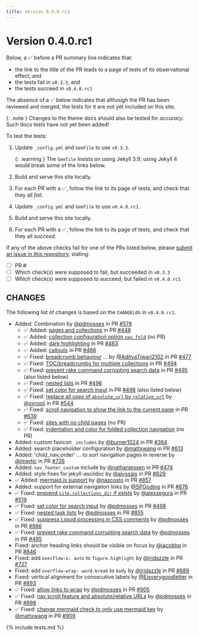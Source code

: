 ```yaml
---
title: Version 0.4.0.rc1
---
```


# Version 0.4.0.rc1

Below, a ✅ before a PR summary line indicates that:

- the link to the title of the PR leads to a page of tests of its observational effect, and
- the tests fail in `v0.3.3`, and
- the tests succeed in `v0.4.0.rc1`

The absence of a ✅ below indicates that although the PR has been reviewed and merged,
the tests for it are not yet included on this site.

{: .note }
Changes to the theme docs should also be tested for _accuracy_.
Such docs tests have _not_ yet been added!

To test the tests:

1.  Update `_config.yml` and `Gemfile` to use `v0.3.3`.

    {: .warning }
    The `Gemfile` insists on using Jekyll 3.9;
    using Jekyll 4 would break some of the links below.

1.  Build and serve this site locally.

1.  For each PR with a ✅,
    follow the link to its page of tests,
    and check that they all _fail_.

1.  Update `_config.yml` and `Gemfile` to use `v0.4.0.rc1`.

1.  Build and serve this site locally.

1.  For each PR with a ✅,
    follow the link to its page of tests,
    and check that they all _succeed_.

If any of the above checks fail for one of the PRs listed below,
please [submit an issue in this repository](https://github.com/just-the-docs/just-the-docs-tests/issues),
stating:

- [ ] PR #
- [ ] Which check(s) were supposed to fail, but succeeded in `v0.3.3`
- [ ] Which check(s) were supposed to succeed, but failed in `v0.4.0.rc1`

## CHANGES

The following list of changes is based on the `CHANGELOG` in `v0.4.0.rc1`.

* Added: Combination by [@pdmosses] in PR [#578]
  - ✅ Added: [pages and collections] in PR [#448]
  - ✅ Added: [collection configuration option `nav_fold`] (no PR)
  - ✅ Added: [dark highlighting] in PR [#463]
  - ✅ Added: [callouts] in PR [#466]
  - ✅ Fixed: [breadcrumb behaviour] … by [@AdityaTiwari2102] in PR [#477]
  - ✅ Fixed: [TOC/breadcrumbs for multiple collections] in PR [#494]
  - ✅ Fixed: [prevent rake command corrupting search data] in PR [#495] (also listed below)
  - ✅ Fixed: [nested lists] in PR [#496]
  - ✅ Fixed: [set color for search input] in PR [#498] (also listed below)
  - ✅ Fixed: [replace all uses of `absolute_url` by `relative_url`] by [@svrooij] in PR [#544]
  - ✅ Fixed: [scroll navigation to show the link to the current page] in PR [#639]
  - ✅ Fixed: [sites with no child pages] (no PR)
  - ✅ Fixed: [indentation and color for folded collection navigation] (no PR)
* Added: custom favicon `_includes` by [@burner1024] in PR [#364]
* Added: search placeholder configuration by [@mattxwang] in PR [#613]
* Added: 'child_nav_order' … to sort navigation pages in reverse by [@jmertic] in PR [#726]
* Added: `nav_footer_custom` include by [@nathanjessen] in PR [#474]
* Added: style fixes for jekyll-asciidoc by [@alyssais] in PR [#829]
* ✅ Added: [mermaid.js support] by [@nascosto] in PR [#857]
* Added: support for external navigation links by [@SPGoding] in PR [#876]
* ✅ Fixed: [prepend `site.collections_dir` if exists] by [@alexsegura] in PR [#519]
* ✅ Fixed: [set color for search input] by [@pdmosses] in PR [#498]
* ✅ Fixed: [nested task lists] by [@pdmosses] in PR [#855]
* ✅ Fixed: [suppress Liquid processing in CSS comments] by [@pdmosses] in PR [#686]
* ✅ Fixed: [prevent rake command corrupting search data] by [@pdmosses] in PR [#495]
* Fixed: anchor heading links should be visible on focus by [@jacobhq] in PR [#846]
* Fixed: add `overflow-x: auto` to `figure.highlight` by [@iridazzle] in PR [#727]
* Fixed: add `overflow-wrap: word-break` to `body` by [@iridazzle] in PR [#889]
* Fixed: vertical alignment for consecutive labels by [@Eisverygoodletter] in PR [#893]
* ✅ Fixed: [allow links to wrap] by [@pdmosses] in PR [#905]
* ✅ Fixed: [nav scroll feature and absolute/relative URLs] by [@pdmosses] in PR [#898]
* ✅ Fixed: [change mermaid check to only use mermaid key] by [@mattxwang] in PR [#909]

[dark highlighting]:          /collections/_color/code.md
[set color for search input]: /collections/_color/input.md

[mermaid.js support]:                           /collections/_components/mermaid.md
[change mermaid check to only use mermaid key]: /collections/_components/mermaid.md
[callouts]:                                     /collections/_components/callouts.md

[pages and collections]:                                  /collections/_navigation/collections.md
[indentation and color for folded collection navigation]: /collections/_navigation/collections.md
[collection configuration option `nav_fold`]:             /collections/_navigation/expanders.md
[breadcrumb behaviour]:                                   /collections/_navigation/grandparent/index.md
[TOC/breadcrumbs for multiple collections]:               /collections/_navigation/grandparent/index.md
[sites with no child pages]:                              /collections/_navigation/top-level.md
[replace all uses of `absolute_url` by `relative_url`]:   /collections/_navigation/relative-url.md
[scroll navigation to show the link to the current page]: /collections/_navigation/scroll.md
[nav scroll feature and absolute/relative URLs]:          /collections/_navigation/scroll.md
[prepend `site.collections_dir` if exists]:               /collections/_navigation/collections.md

[prevent rake command corrupting search data]: /collections/_search/rake.md

[allow links to wrap]:                        /collections/_styling/links.md
[suppress Liquid processing in CSS comments]: /collections/_styling/maps.md
[nested lists]:                               /collections/_styling/nested.md
[nested task lists]:                          /collections/_styling/nested.md

{% include tests.md %}

[@pdmosses]: https://github.com/pdmosses
[@AdityaTiwari2102]: https://github.com/AdityaTiwari2102
[@svrooij]: https://github.com/svrooij
[@burner1024]: https://github.com/burner1024
[@mattxwang]: https://github.com/mattxwang
[@jmertic]: https://github.com/jmertic
[@nathanjessen]: https://github.com/nathanjessen
[@alyssais]: https://github.com/alyssais
[@nascosto]: https://github.com/nascosto
[@SPGoding]: https://github.com/SPGoding
[@alexsegura]: https://github.com/alexsegura
[@jacobhq]: https://github.com/jacobhq
[@iridazzle]: https://github.com/iridazzle
[@Eisverygoodletter]: https://github.com/Eisverygoodletter


[#578]: https://github.com/just-the-docs/just-the-docs/pull/578
[#448]: https://github.com/just-the-docs/just-the-docs/pull/448
[#463]: https://github.com/just-the-docs/just-the-docs/pull/463
[#466]: https://github.com/just-the-docs/just-the-docs/pull/466
[#477]: https://github.com/just-the-docs/just-the-docs/pull/477
[#494]: https://github.com/just-the-docs/just-the-docs/pull/494
[#495]: https://github.com/just-the-docs/just-the-docs/pull/495
[#496]: https://github.com/just-the-docs/just-the-docs/pull/496
[#498]: https://github.com/just-the-docs/just-the-docs/pull/498
[#544]: https://github.com/just-the-docs/just-the-docs/pull/544
[#639]: https://github.com/just-the-docs/just-the-docs/pull/639
[#364]: https://github.com/just-the-docs/just-the-docs/pull/364
[#498]: https://github.com/just-the-docs/just-the-docs/pull/498
[#613]: https://github.com/just-the-docs/just-the-docs/pull/613
[#726]: https://github.com/just-the-docs/just-the-docs/pull/726
[#474]: https://github.com/just-the-docs/just-the-docs/pull/474
[#829]: https://github.com/just-the-docs/just-the-docs/pull/829
[#857]: https://github.com/just-the-docs/just-the-docs/pull/857
[#876]: https://github.com/just-the-docs/just-the-docs/pull/876
[#519]: https://github.com/just-the-docs/just-the-docs/pull/519
[#855]: https://github.com/just-the-docs/just-the-docs/pull/855
[#686]: https://github.com/just-the-docs/just-the-docs/pull/686
[#495]: https://github.com/just-the-docs/just-the-docs/pull/495
[#846]: https://github.com/just-the-docs/just-the-docs/pull/846
[#727]: https://github.com/just-the-docs/just-the-docs/pull/727
[#889]: https://github.com/just-the-docs/just-the-docs/pull/889
[#893]: https://github.com/just-the-docs/just-the-docs/pull/893
[#905]: https://github.com/just-the-docs/just-the-docs/pull/905
[#898]: https://github.com/just-the-docs/just-the-docs/pull/898
[#909]: https://github.com/just-the-docs/just-the-docs/pull/909
